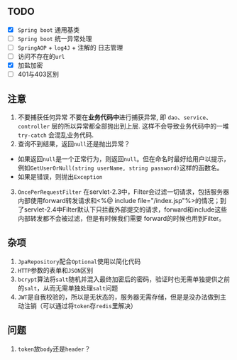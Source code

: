 ## TODO
 - [x] `Spring boot` 通用基类
 - [ ] `Spring boot` 统一异常处理 
 - [ ] `SpringAOP` + `log4J` + 注解的 日志管理
 - [ ] 访问不存在的`url`
 - [x] 加盐加密
 - [ ] 401与403区别
## 注意
1. 不要捕获任何异常
不要在**业务代码中**进行捕获异常, 即 `dao`、`service`、`controller` 层的所以异常都全部抛出到上层. 这样不会导致业务代码中的一堆  `try-catch`  会混乱业务代码.
2.  查询不到结果，返回`null`还是抛出异常？
- 如果返回`null`是一个正常行为，则返回`null`。但在命名时最好给用户以提示，例如`GetUserOrNull(string userName, string password)`这样的函数名。
- 如果是错误，则抛出`Exception`
3. `OncePerRequestFilter`
在servlet-2.3中，Filter会过滤一切请求，包括服务器内部使用forward转发请求和<%@ include file="/index.jsp"%>的情况；到了servlet-2.4中Filter默认下只拦截外部提交的请求，forward和include这些内部转发都不会被过滤，但是有时候我们需要 forward的时候也用到Filter。

## 杂项
1. `JpaRepository`配合`Optional`使用以简化代码
2. `HTTP`参数的表单和`JSON`区别
3. `bcrypt`算法将`salt`随机并混入最终加密后的密码，验证时也无需单独提供之前的`salt`，从而无需单独处理`salt`问题
4. `JWT`是自我校验的，所以是无状态的，服务器无需存储，但是是没办法做到主动注销（可以通过将`token`存`redis`里解决）

## 问题
1. `token`放`body`还是`header`？

<!--stackedit_data:
eyJoaXN0b3J5IjpbLTE4NTUzNDQwMiwtOTU1MDg1ODUyLC0xNj
c2MDc2Njc4LC0xNzA0MTIyMDEsLTc1ODg1NDQ4NywtMTYyOTcy
Mjc2OCwyMDQ0NTkxODA2LC0xMjI0MjIwNjE2LC0xMzUyMjA3ND
c4LC0xNTk0MjQ5MDgxLC02NjEwMTM3ODksNzQ3MzA2Mjg5LDMz
Mzk2Nzg3LDg0Mjk4NTkyNCwxNzg5NjMyNzYwLDExNDkwMzI5OD
JdfQ==
-->